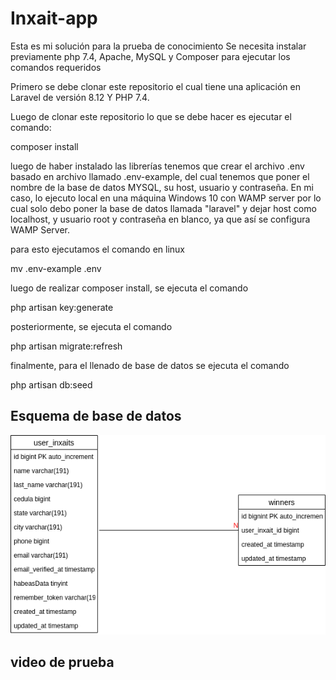 # Inxait-app
Esta es mi solución para la prueba de conocimiento
Se necesita instalar previamente php 7.4, Apache, MySQL y Composer para ejecutar los comandos requeridos

Primero se debe clonar este repositorio el cual tiene una aplicación en Laravel de versión 8.12 Y PHP 7.4.

Luego de clonar este repositorio lo que se debe hacer es ejecutar el comando:

composer install

luego de haber instalado las librerías tenemos que crear el archivo .env basado en archivo llamado .env-example, del cual tenemos que poner el nombre de la base de datos MYSQL, su host, usuario y contraseña. En mi caso, lo ejecuto local en una máquina Windows 10 con WAMP server por lo cual solo debo poner la base de datos llamada "laravel" y dejar host como localhost, y usuario root y contraseña en blanco, ya que así se configura WAMP Server.

para esto ejecutamos el comando en linux

mv .env-example .env

luego de realizar composer install, se ejecuta el comando

php artisan key:generate

posteriormente, se ejecuta el comando


php artisan migrate:refresh


finalmente, para el llenado de base de datos se ejecuta el comando 



php artisan db:seed

## Esquema de base de datos

![alt text](https://github.com/armando555/inxait-app/blob/develop/database.png)

## video de prueba 

